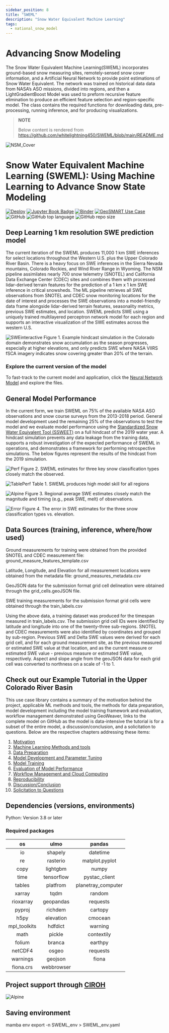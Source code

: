 ```yaml
---
sidebar_position: 8
title: "SWEML"
description: "Snow Water Equivalent Machine Learning"
tags:
  - national_snow_model
---
```


# Advancing Snow Modeling

The Snow Water Equivalent Machine Learning(SWEML) incorporates ground-based snow measuring sites, remotely-sensed snow cover information, and a Artificial Neural Network to provide point estimations of Snow Water Equivalent. The network was trained on historical data data from NASA’s ASO missions, divided into regions, and then a LightGradientBoost Model was used to preform recursive feature elimination to produce an efficient feature selection and region-specific model. The class contains the required functions for downloading data, pre-processing, running inference, and for producing visualizations.

<blockquote>
    <p><strong>NOTE</strong></p>
    <p>Below content is rendered from <a href='https://github.com/whitelightning450/SWEML/blob/main/README.md'>https://github.com/whitelightning450/SWEML/blob/main/README.md</a></p>
    <p></p>
</blockquote>

![NSM_Cover](./../../../static/img/ML_SWE.jpg)

# Snow Water Equivalent Machine Learning (SWEML): Using Machine Learning to Advance Snow State Modeling

[![Deploy](https://github.com/geo-smart/use_case_template/actions/workflows/deploy.yaml/badge.svg)](https://github.com/geo-smart/use_case_template/actions/workflows/deploy.yaml)
[![Jupyter Book Badge](https://jupyterbook.org/badge.svg)](https://geo-smart.github.io/use_case_template)
[![Binder](https://mybinder.org/badge_logo.svg)](https://mybinder.org/v2/gh/geo-smart/use_case_template/HEAD?urlpath=lab)
[![GeoSMART Use Case](https://github.com/whitelightning450/SWEML/blob/main/book/img/use_case_badge.svg)](https://geo-smart.github.io/usecases)
![GitHub](https://img.shields.io/github/license/whitelightning450/National-ML-Snow-Prediction-Mod?logo=GitHub&style=flat-square)
![GitHub top language](https://img.shields.io/github/languages/top/whitelightning450/National-ML-Snow-Prediction-Mod?logo=Jupyter&style=flat-square)
![GitHub repo size](https://img.shields.io/github/repo-size/whitelightning450/National-ML-Snow-Prediction-Mod?logo=Github&style=flat-square)

## Deep Learning 1 km resolution SWE prediction model
The current iteration of the SWEML produces 11,000 1 km SWE inferences for select locations throughout the Western U.S. plus the Upper Colorado River Basin.
There is a heavy focus on SWE inferences in the Sierra Nevada mountains, Colorado Rockies, and Wind River Range in Wyoming.
The NSM pipeline assimilates nearly 700 snow telemetry (SNOTEL) and California Data Exchange Center (CDEC) sites and combines them with processed lidar-derived terrain features for the prediction of a 1 km x 1 km SWE inference in critical snowsheds.
The ML pipeline retrieves all SWE observations from SNOTEL and CDEC snow monitoring locations for the date of interest and processes the SWE observations into a model-friendly data frame alongside lidar-derived terrain features, seasonality metrics, previous SWE estimates, and location.
SWEML predicts SWE using a uniquely trained multilayered perceptron network model for each region and supports an interactive visualization of the SWE estimates across the western U.S. 

![SWEinteractive](./../../../static/img/SWE_2019.gif)
Figure 1. Example hindcast simulation in the Colorado domain demonstrates snow accumulation as the season progresses, especially at higher elevations, and only predicts SWE where NASA VIIRS fSCA imagery indicates snow covering greater than 20% of the terrain.


### Explore the current version of the model
To fast-track to the current model and application, click the [Neural Network Model](https://github.com/whitelightning450/SWEML/tree/main/Model/Neural_Network) and explore the files.


## General Model Performance
In the current form, we train SWEML on 75% of the available NASA ASO observations and snow course surveys from the 2013-2018 period. 
General model development used the remaining 25% of the observations to test the model and we evaluate model performance using the [Standardized Snow Water Equivalent Tool (SSWEET)](https://github.com/whitelightning450/Standardized-Snow-Water-Equivalent-Evaluation-Tool) on a full hindcast of the 2019 water year.
A hindcast simulation prevents any data leakage from the training data, supports a robust investigation of the expected performance of SWEML in operations, and demonstrates a framework for performing retrospective simulations.
The below figures represent the results of the hindcast from the 2019 simulation.

![Perf](./../../../static/img/Parity_Plot_All4_Hindcast.png)
Figure 2. SWEML estimates for three key snow classification types closely match the observed.

![TablePerf](./../../../static/img/ModelPerfTable.JPG)
Table 1. SWEML produces high model skill for all regions


![Alpine](./../../../static/img/Alpine.png)
Figure 3. Regional average SWE estimates closely match the  magnitude and timing (e.g., peak SWE, melt) of observations.

![Error](./../../../static/img/ErrorVsElevation3_Hindcast.png)
Figure 4. The error in SWE estimates for the three snow classification types vs. elevation.


## Data Sources (training, inference, where/how used)
Ground measurements for training were obtained from the provided SNOTEL and CDEC measurement file: ground_measure_features_template.csv

Latitude, Longitude, and Elevation for all measurement locations were obtained from the metadata file: ground_measures_metadata.csv

GeoJSON data for the submission format grid cell delineation were obtained through the grid_cells.geoJSON file. 

SWE training measurements for the submission format grid cells were obtained through the train_labels.csv

Using the above data, a training dataset was produced for the timespan measured in train_labels.csv. 
The submission grid cell IDs were identified by latitude and longitude into one of the twenty-three sub-regions. SNOTEL and CDEC measurements were also identified by coordinates and grouped by sub-region. 
Previous SWE and Delta SWE values were derived for each grid cell, and for each ground measurement site, as the previous measured or estimated SWE value at that location, and as the current measure or estimated SWE value - previous measure or estimated SWE value, respectively. 
Aspect and slope angle from the geoJSON data for each grid cell was converted to northness on a scale of -1 to 1. 
 
 
## Check out our Example Tutorial in the Upper Colorado River Basin
 
This use case library contains a summary of the motivation behind the project, applicable ML methods and tools, the methods for data preparation, model development including the model training framework and evaluation, workflow management demonstrated using GeoWeaver, links to the complete model on GitHub as the model is data-intensive the tutorial is for a subset of the entire model, a discussion/conclusion, and a solicitation to questions.
Below are the respective chapters addressing these items:

1. [Motivation](https://github.com/whitelightning450/SWEML/blob/main/book/chapters/motivation.ipynb)
2. [Machine Learning Methods and tools](https://github.com/whitelightning450/SWEML/blob/main/book/chapters/methods.ipynb)
3. [Data Preparation](https://github.com/whitelightning450/SWEML/blob/main/book/chapters/data.ipynb)
4. [Model Development and Parameter Tuning](https://github.com/whitelightning450/SWEML/blob/main/book/chapters/development.ipynb)
5. [Model Training](https://github.com/whitelightning450/SWEML/blob/main/book/chapters/training.ipynb)
6. [Evaluation of Model Performance](https://github.com/whitelightning450/SWEML/blob/main/book/chapters/evaluation.ipynb)
7. [Workflow Management and Cloud Computing](https://github.com/whitelightning450/SWEML/blob/main/book/chapters/workflow.ipynb)
8. [Reproducibility](https://github.com/whitelightning450/SWEML/blob/main/book/chapters/reproducibility.ipynb)
9. [Discussion/Conclusion](https://github.com/whitelightning450/SWEML/blob/main/book/chapters/conclusion.ipynb)
10. [Solicitation to Questions](https://github.com/whitelightning450/SWEML/blob/main/book/chapters/questions.ipynb)


## Dependencies (versions, environments)
Python: Version 3.8 or later

### Required packages

| os           | ulmo       | pandas             |
|:-----------: | :--------: | :----------------: | 
| io           | shapely    | datetime           |
| re           | rasterio   | matplot.pyplot     |
| copy         | lightgbm   |  numpy             |
| time         | tensorflow |  pystac_client     |
| tables       | platfrom   | planetray_computer |
| xarray       | tqdm       | random             |
| rioxarray    | geopandas  | requests           |
| pyproj       | richdem    | cartopy            |
| h5py         | elevation  | cmocean            |
| mpl_toolkits | hdfdict    | warning            |
| math         | pickle     |  contextily        |
|folium        | branca     |  earthpy           | 
|netCDF4       | osgeo      | requests           |
| warnings     | geojson    | fiona              |
|fiona.crs     |webbrowser  |                    |




## Project support through [CIROH](https://ciroh.ua.edu/)
![Alpine](./../../../static/img/CIROHsupport.png)


## Saving environment

 mamba env export -n SWEML_env > SWEML_env.yaml
